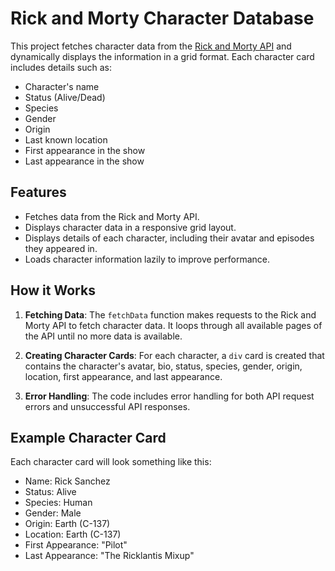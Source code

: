 
# Rick and Morty Character Database

This project fetches character data from the [Rick and Morty API](https://rickandmortyapi.com/) and dynamically displays the information in a grid format. Each character card includes details such as:

- Character's name
- Status (Alive/Dead)
- Species
- Gender
- Origin
- Last known location
- First appearance in the show
- Last appearance in the show

## Features

- Fetches data from the Rick and Morty API.
- Displays character data in a responsive grid layout.
- Displays details of each character, including their avatar and episodes they appeared in.
- Loads character information lazily to improve performance.

## How it Works

1. **Fetching Data**: The `fetchData` function makes requests to the Rick and Morty API to fetch character data. It loops through all available pages of the API until no more data is available.
   
2. **Creating Character Cards**: For each character, a `div` card is created that contains the character's avatar, bio, status, species, gender, origin, location, first appearance, and last appearance.

3. **Error Handling**: The code includes error handling for both API request errors and unsuccessful API responses.

## Example Character Card

Each character card will look something like this:

- Name: Rick Sanchez
- Status: Alive
- Species: Human
- Gender: Male
- Origin: Earth (C-137)
- Location: Earth (C-137)
- First Appearance: "Pilot"
- Last Appearance: "The Ricklantis Mixup"
